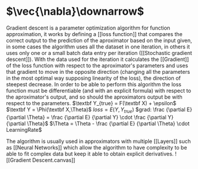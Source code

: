 # $\vec{\nabla}\downarrow$

Gradient descent is a parameter optimization algorithm for function approximation, it works by defining a [[loss function]] that compares the correct output to the prediction of the aproximator based on the input given, in some cases the algorithm uses all the dataset in one iteration, in others it uses only one or a small batch data entry per iteration ([[Stochastic gradient descent]]).
With the data used for the iteration it calculates the [[Gradient]] of the loss function with respect to the aproximator's parameters and uses that gradient to move in the opposite direction (changing all the parameters in the most optimal way supposing linearity of the loss), the direction of steepest decrease.
In order to be able to perform this algorithm the loss function must be differentiable (and with an explicit formula) with respect to the aproximator's output, and so should the aproximators output be with respect to the parameters.
$\textbf Y_{true} = F(\textbf X) + \epsilon$
$\textbf Y = \Phi(\textbf X,\Theta)$
$loss = E(Y,Y_{true})$
$grad: \frac {\partial E} {\partial \Theta} =  \frac {\partial E} {\partial Y} \cdot  \frac {\partial Y} {\partial \Theta}$
$\Theta  = \Theta - \frac {\partial E} {\partial \Theta} \cdot LearningRate$

The algorithm is usually used in approximators with multiple [[Layers]] such as [[Neural Networks]] which allow the algorithm to have complexity to be able to fit complex data but keep it able to obtain explicit derivatives.
![[Gradient Descent.canvas]]